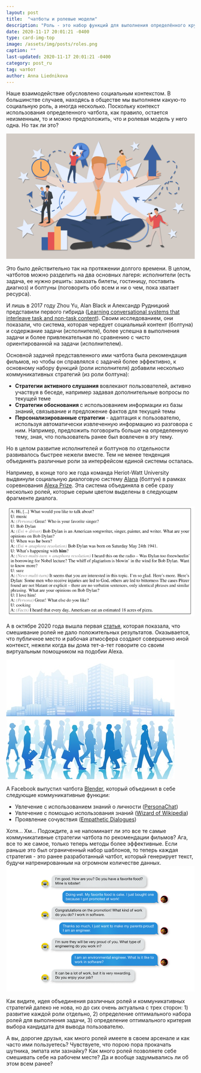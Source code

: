 ```yaml
---
layout: post
title:  "чатботы и ролевые модели"
description: "Роль - это набор функций для выполнения определённого круга задач. Есть роли социальные, есть межличностные, а какие они у чатботов?"
date: 2020-11-17 20:01:21 -0400
type: card-img-top
image: /assets/img/posts/roles.png
caption: ""
last-updated: 2020-11-17 20:01:21 -0400
category: post_ru
tag: чатбот
author: Anna Liednikova
---
```


Наше взаимодействие обусловлено социальным контекстом. В большинстве случаев, находясь в обществе мы выполняем какую-то социальную роль, а иногда несколько. Поскольку контекст использования определенного чатбота, как правило, остается неизменным, то и можно предположить, что и ролевая модель у него одна. Но так ли это?

<img src="/assets/img/posts/roles.png">

Это было действительно так на протяжении долгого времени. В целом,  чатботов можно разделить на два основных лагеря: исполнители (есть задача, ее нужно решить: заказать билеты, гостиницу, поставить диагноз) и болтуны (поговорить обо всем и ни о чем, пока хватает ресурса).


И лишь в 2017 году Zhou Yu, Alan Black и Александр Рудницкий представили первого гибрида ([Learning conversational systems that interleave task and non-task content](https://www.ijcai.org/Proceedings/2017/0589.pdf)). Своим исследованием, они показали, что система, которая чередует социальный контент (болтуна) и содержание задачи (исполнителя), более успешна в выполнения задачи и более привлекательная по сравнению с чисто ориентированной на задачи (исполнителем).


Основной задачей представленного ими чатбота была рекомендация фильмов, но чтобы он справлялся с задачей более эффективно, к основному набору функций (роли исполнителя) добавили несколько коммуникативных стратегий (из роли болтуна):

  <ul>
    <li><b> Стратегии активного слушания </b> вовлекают пользователей, активно участвуя в беседе, например задавая дополнительные вопросы по текущей теме</li>
    <li><b>Стратегии обоснования </b> с использованием информации из базы знаний, связывание и предложение фактов для текущей темы</li>
    <li><b>Персонализированные стратегии </b> - адаптация к пользователю, используя автоматически извлеченную информацию из разговора с ним. Например, предложить поговорить больше на определенную тему, зная, что пользователь ранее был вовлечен в эту тему.</li>
  </ul>

Но в целом развитие исполнителей и болтунов по отдельности развивалось быстрее нежели вместе. Тем не менее тенденция объединять различные роли  за интерфейсом единой системы осталась. 


Например, в конце того же года команда Heriot-Watt University выдвинули социальную диалоговую систему [Alana](https://arxiv.org/abs/1712.07558) (болтун) в рамках соревнования [Alexa Prize](https://developer.amazon.com/alexaprize). Эта система объединяла в себе сразу несколько ролей, которые серым цветом выделены в следующем фрагменте диалога.

<img src="/assets/img/posts/alana.png">

А в октябре 2020 года вышла первая [статья](https://dl.acm.org/doi/10.1145/3383652.3423889), которая показала, что смешивание ролей не дало положительных результатов. Оказывается, что публичное место и рабочая атмосфера создают совершенно иной контекст, нежели когда вы дома тет-а-тет говорите со своим виртуальным помощником на подобии Alexa.

<img src="/assets/img/posts/busy.png">

А Facebook выпустил чатбота [Blender](https://ai.facebook.com/blog/state-of-the-art-open-source-chatbot/), который объединил в себе следующие коммуникативные функции:

<ul>
<li> Увлечение с использованием знаний о личности (<a href="https://arxiv.org/abs/1801.07243">PersonaChat</a>) </li>
<li> Увлечение с помощью использования знаний (<a href="https://arxiv.org/abs/1811.01241">Wizard of Wikipedia</a>) </li>
<li> Проявление сочувствия (<a href="https://arxiv.org/abs/1811.00207">Empathetic Dialogues</a>) </li>
</ul>
Хотя... Хм... Подождите, а не напоминает ли это все те самые коммуникативные стратегии чатбота по рекомендации фильмов? Ага, все то же самое, только теперь методы более эффективные. Если раньше это был ограниченный набор шаблонов, то теперь каждая стратегия - это ранее разработанный чатбот, который генерирует текст, будучи натренированным на огромном количестве данных.

<img src="/assets/img/posts/blender.png">

Как видите, идея объединения различных ролей и коммуникативных стратегий далеко не нова, но до сих очень актуальна с трех сторон: 1) развитие каждой роли отдельно, 2) определение оптимального набора ролей для выполнения задачи, 3) определение оптимального критерия выбора кандидата для вывода пользователю.

А вы, дорогие друзья, как много ролей имеете в своем арсенале и как часто ими пользуетесь? Чувствуете, что порою пора прокачать шутника, эмпата или зазнайку? Как много ролей позволяете себе смешивать себе на рабочем месте? Да и вообще задумывались ли об этом всем ранее?
